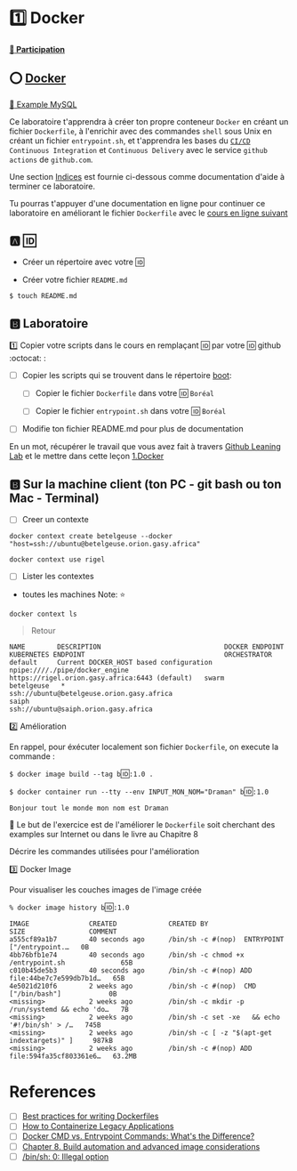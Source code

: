 # :one: Docker

#### [:tada: Participation](.scripts/Participation.md)

## :o: [Docker](../D.Docker)

[:tada: Example MySQL](Example.md)


Ce laboratoire t'apprendra à créer ton propre conteneur `Docker` en créant un fichier `Dockerfile`, à l'enrichir avec des commandes `shell` sous Unix en créant un fichier `entrypoint.sh`, et t'apprendra les bases du [`CI/CD`](https://en.wikipedia.org/wiki/CI/CD) `Continuous Integration` et `Continuous Delivery` avec le service `github actions` de `github.com`.

Une section [Indices](#fire-indices) est fournie ci-dessous comme documentation d'aide à terminer ce laboratoire.

Tu pourras t'appuyer d'une documentation en ligne pour continuer ce laboratoire en améliorant le fichier `Dockerfile` avec le [cours en ligne suivant](https://www.linkedin.com/learning/docker-essential-training-3-image-creation-management-and-registry/analyzing-a-dockerfile)

## :a: :id:

* Créer un répertoire avec votre :id:

* Créer votre fichier `README.md`

```
$ touch README.md
```

## :b: Laboratoire

:one: Copier votre scripts dans le cours en remplaçant :id: par votre :id: github :octocat: :

- [ ] Copier les scripts qui se trouvent dans le répertoire [boot](boot):

  - [ ] Copier le fichier `Dockerfile` dans votre :id: `Boréal` 

  - [ ] Copier le fichier `entrypoint.sh` dans votre :id: `Boréal` 


- [ ] Modifie ton fichier README.md pour plus de documentation


En un mot, récupérer le travail que vous avez fait à travers [Github Leaning Lab](https://lab.github.com/CollegeBoreal) et le mettre dans cette leçon [1.Docker](../1.Docker)


## :b: Sur la machine client (ton PC - git bash ou ton Mac - Terminal)

- [ ] Creer un contexte

```
docker context create betelgeuse --docker "host=ssh://ubuntu@betelgeuse.orion.gasy.africa"
```

```
docker context use rigel
```

- [ ] Lister les contextes 

* toutes les machines Note: :star:

```
docker context ls
```
> Retour
```
NAME        DESCRIPTION                               DOCKER ENDPOINT                        KUBERNETES ENDPOINT                                   ORCHESTRATOR
default     Current DOCKER_HOST based configuration   npipe:////./pipe/docker_engine         https://rigel.orion.gasy.africa:6443 (default)   swarm
betelgeuse   *                                        ssh://ubuntu@betelgeuse.orion.gasy.africa             
saiph                                                 ssh://ubuntu@saiph.orion.gasy.africa                              
```

:two: Amélioration

En rappel, pour éxécuter localement son fichier `Dockerfile`, on execute la commande :

`$ docker image build --tag b`:id:`:1.0 .`

`$ docker container run --tty --env INPUT_MON_NOM="Draman" b`:id:`:1.0`

`Bonjour tout le monde mon nom est Draman`

:bookmark: Le but de l'exercice est de l'améliorer le `Dockerfile` soit cherchant des examples sur Internet ou dans le livre au Chapitre 8

Décrire les commandes utilisées pour l'amélioration

:three: Docker Image

Pour visualiser les couches images de l'image créée

`% docker image history b`:id:`:1.0`
```
IMAGE               CREATED             CREATED BY                                      SIZE                COMMENT
a555cf89a1b7        40 seconds ago      /bin/sh -c #(nop)  ENTRYPOINT ["/entrypoint.…   0B                  
4bb76bfb1e74        40 seconds ago      /bin/sh -c chmod +x /entrypoint.sh              65B                 
c010b45de5b3        40 seconds ago      /bin/sh -c #(nop) ADD file:44be7c7e599db7b1d…   65B                 
4e5021d210f6        2 weeks ago         /bin/sh -c #(nop)  CMD ["/bin/bash"]            0B                  
<missing>           2 weeks ago         /bin/sh -c mkdir -p /run/systemd && echo 'do…   7B                  
<missing>           2 weeks ago         /bin/sh -c set -xe   && echo '#!/bin/sh' > /…   745B                
<missing>           2 weeks ago         /bin/sh -c [ -z "$(apt-get indextargets)" ]     987kB               
<missing>           2 weeks ago         /bin/sh -c #(nop) ADD file:594fa35cf803361e6…   63.2MB   
```


# References

- [ ] [Best practices for writing Dockerfiles](https://docs.docker.com/develop/develop-images/dockerfile_best-practices)
- [ ] [How to Containerize Legacy Applications](https://phoenixnap.com/kb/how-to-containerize-applications)
- [ ] [Docker CMD vs. Entrypoint Commands: What's the Difference?](https://phoenixnap.com/kb/docker-cmd-vs-entrypoint)
- [ ] [Chapter 8. Build automation and advanced image considerations](https://livebook.manning.com/book/docker-in-action/chapter-8)
- [ ] [/bin/sh: 0: Illegal option](https://github.com/carlossg/docker-maven/issues/114#issuecomment-527748335)
